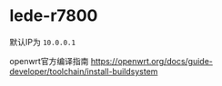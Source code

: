 # lede-r7800

默认IP为 `10.0.0.1`

openwrt官方编译指南
https://openwrt.org/docs/guide-developer/toolchain/install-buildsystem
